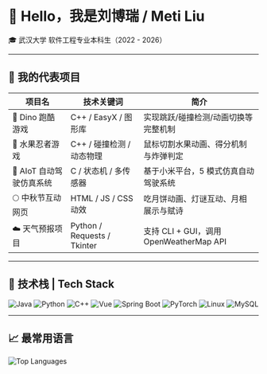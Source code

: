 # 👋 Hello，我是刘博瑞 / Meti Liu

🎓 武汉大学 软件工程专业本科生（2022 - 2026）  

---

## 🚀 我的代表项目

| 项目名 | 技术关键词 | 简介 |
|--------|------------|------|
| 🦖 Dino 跑酷游戏 | C++ / EasyX / 图形库 | 实现跳跃/碰撞检测/动画切换等完整机制 |
| 🍉 水果忍者游戏 | C++ / 碰撞检测 / 动态物理 | 鼠标切割水果动画、得分机制与炸弹判定 |
| 🚗 AIoT 自动驾驶仿真系统 | C / 状态机 / 多传感器 | 基于小米平台，5 模式仿真自动驾驶系统 |
| 🌕 中秋节互动网页 | HTML / JS / CSS 动效 | 吃月饼动画、灯谜互动、月相展示与赋诗 |
| ☁️ 天气预报项目 | Python / Requests / Tkinter | 支持 CLI + GUI，调用 OpenWeatherMap API |

---

## 🧠 技术栈 | Tech Stack

![Java](https://img.shields.io/badge/-Java-007396?logo=java&logoColor=white)
![Python](https://img.shields.io/badge/-Python-3776AB?logo=python&logoColor=white)
![C++](https://img.shields.io/badge/-C++-00599C?logo=c%2B%2B&logoColor=white)
![Vue](https://img.shields.io/badge/-Vue-4FC08D?logo=vue.js&logoColor=white)
![Spring Boot](https://img.shields.io/badge/-SpringBoot-6DB33F?logo=springboot&logoColor=white)
![PyTorch](https://img.shields.io/badge/-PyTorch-EE4C2C?logo=pytorch&logoColor=white)
![Linux](https://img.shields.io/badge/-Linux-FCC624?logo=linux&logoColor=black)
![MySQL](https://img.shields.io/badge/-MySQL-4479A1?logo=mysql&logoColor=white)

---


## 📈 最常用语言

![Top Languages](https://github-readme-stats.vercel.app/api/top-langs/?username=meti-liu&layout=compact&theme=tokyonight)




